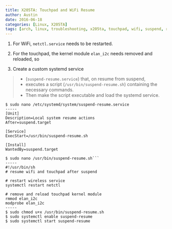 ```yaml
---
title: X205TA: Touchpad and WiFi Resume
author: Austin
date: 2016-06-18
categories: [Linux, X205TA]
tags: [arch, linux, troubleshooting, x205ta, touchpad, wifi, suspend, resume]
---
```



1) For WiFi, ```netctl.service``` needs to be restarted.

2) For the touchpad, the kernel module ```elan_i2c``` needs 
removed and reloaded, so

3) Create a custom systemd service

> * (```suspend-resume.service```) that, on resume from 
suspend,
> * executes a script (```/usr/bin/suspend-resume.sh```) 
containing the necessary commands.
> * Then make the script executable and load the systemd 
service.

```
$ sudo nano /etc/systemd/system/suspend-resume.service
-----
[Unit]
Description=Local system resume actions
After=suspend.target

[Service]
ExecStart=/usr/bin/suspend-resume.sh

[Install]
WantedBy=suspend.target
```

```
$ sudo nano /usr/bin/suspend-resume.sh```
-----
#!/usr/bin/sh
# resume wifi and touchpad after suspend

# restart wireless service
systemctl restart netctl

# remove and reload touchpad kernel module
rmmod elan_i2c
modprobe elan_i2c
-----
$ sudo chmod u+x /usr/bin/suspend-resume.sh
$ sudo systemctl enable suspend-resume
$ sudo systemctl start suspend-resume
```
